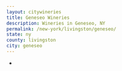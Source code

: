 ```yaml
---
layout: citywineries
title: Geneseo Wineries
description: Wineries in Geneseo, NY
permalink: /new-york/livingston/geneseo/
state: ny
county: livingston
city: geneseo
---
```

-
